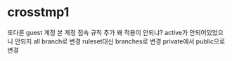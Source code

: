 # crosstmp1
또다른 guest 계정
본 계정 접속
규칙 추가
왜 적용이 안되냐?
active가 안되어있었으니 안되지
all branch로 변경
ruleset대신 branches로 변경
private에서 public으로 변경